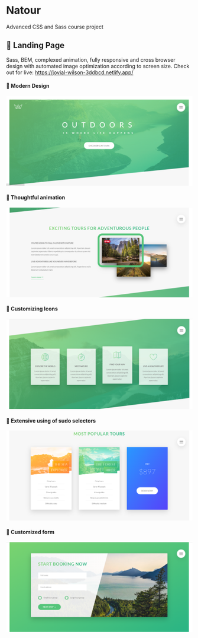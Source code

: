 # Natour

Advanced CSS and Sass course project

## 🦊 Landing Page

Sass, BEM, complexed animation, fully responsive and cross browser design with automated image optimization according to screen size.
Check out for live: https://jovial-wilson-3ddbcd.netlify.app/

#### 👶 Modern Design

![Alt text](/assets/1.png?raw=true "Out Of Stock")

#### 👶 Thoughtful animation

![Alt text](/assets/2.png?raw=true "repeated customer")

#### 👶 Customizing Icons

![Alt text](/assets/3.png?raw=true "missing info")

#### 👶 Extensive using of sudo selectors

![Alt text](/assets/4.png?raw=true "outside of canada")

#### 🎩 Customized form

![Alt text](/assets/5.png?raw=true "Participate Successfully")
